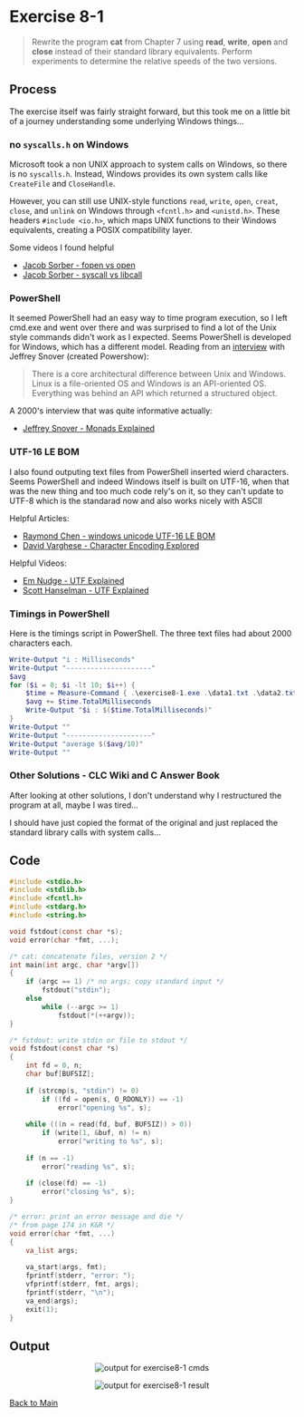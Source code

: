 # Exercise 8-1

> Rewrite the program **cat** from Chapter 7 using **read**, **write**, **open** and **close** instead of their standard library equivalents.
> Perform experiments to determine the relative speeds of the two versions.

## Process
The exercise itself was fairly straight forward, but this took me on a little bit of a journey understanding some underlying Windows things...

### no `syscalls.h` on Windows
Microsoft took a non UNIX approach to system calls on Windows, so there is no `syscalls.h`. 
Instead, Windows provides its own system calls like `CreateFile` and `CloseHandle`.

However, you can still use UNIX-style functions  `read`, `write`, `open`, `creat`, 
`close`, and `unlink` on Windows through `<fcntl.h>` and `<unistd.h>`. 
These headers `#include <io.h>`, which maps UNIX functions to their Windows equivalents, creating a POSIX compatibility layer.

Some videos I found helpful
- [Jacob Sorber - fopen vs open](https://www.youtube.com/watch?v=BQJBe4IbsvQ)
- [Jacob Sorber - syscall vs libcall](https://www.youtube.com/watch?v=2AmP7Pse4U0)

### PowerShell
It seemed PowerShell had an easy way to time program execution, so I left cmd.exe and went over there and was surprised to find 
a lot of the Unix style commands didn't work as I expected. Seems PowerShell is developed for Windows, which has a different model. 
Reading from an [interview](https://evrone.com/blog/jeffrey-snover-interview) with Jeffrey Snover (created Powershow):

> There is a core architectural difference between Unix and Windows.
> Linux is a file-oriented OS and Windows is an API-oriented OS.
> Everything was behind an API which returned a structured object.

A 2000's interview that was quite informative actually:
- [Jeffrey Snover - Monads Explained](https://www.youtube.com/watch?v=d0joo5iHCxs)

### UTF-16 LE BOM
I also found outputing text files from PowerShell inserted wierd characters. 
Seems PowerShell and indeed Windows itself is built on UTF-16, when that was the new thing and too much code rely's on it, 
so they can't update to UTF-8 which is the standarad now and also works nicely with ASCII

Helpful Articles:
- [Raymond Chen - windows unicode UTF-16 LE BOM](https://devblogs.microsoft.com/oldnewthing/20190830-00/?p=102823)
- [David Varghese - Character Encoding Explored](https://blog.davidvarghese.net/posts/character-encoding-part-2/)

Helpful Videos:
- [Em Nudge - UTF Explained](https://www.youtube.com/watch?v=uTJoJtNYcaQ)
- [Scott Hanselman - UTF Explained](https://www.youtube.com/watch?v=jeIBNn5Y5fI)

### Timings in PowerShell
Here is the timings script in PowerShell. 
The three text files had about 2000 characters each.
```powershell
Write-Output "i : Milliseconds"
Write-Output "---------------------"
$avg
for ($i = 0; $i -lt 10; $i++) {
    $time = Measure-Command { .\exercise8-1.exe .\data1.txt .\data2.txt .\data3.txt }
    $avg += $time.TotalMilliseconds
    Write-Output "$i : $($time.TotalMilliseconds)"
}
Write-Output ""
Write-Output "---------------------"
Write-Output "average $($avg/10)"
Write-Output ""
```

### Other Solutions - CLC Wiki and C Answer Book
After looking at other solutions, I don't understand why I restructured the program at all, maybe I was tired...

I should have just copied the format of the original and just replaced the standard library calls with system calls...

## Code
```c
#include <stdio.h>
#include <stdlib.h>
#include <fcntl.h>
#include <stdarg.h>
#include <string.h>

void fstdout(const char *s);
void error(char *fmt, ...);

/* cat: concatenate files, version 2 */
int main(int argc, char *argv[])
{
    if (argc == 1) /* no args; copy standard input */
        fstdout("stdin");
    else 
        while (--argc >= 1)
            fstdout(*(++argv));
}

/* fstdout: write stdin or file to stdout */
void fstdout(const char *s)
{
    int fd = 0, n;
    char buf[BUFSIZ];
    
    if (strcmp(s, "stdin") != 0)
        if ((fd = open(s, O_RDONLY)) == -1)
            error("opening %s", s);
    
    while (((n = read(fd, buf, BUFSIZ)) > 0))
        if (write(1, &buf, n) != n) 
            error("writing to %s", s);
    
    if (n == -1) 
        error("reading %s", s);
    
    if (close(fd) == -1) 
        error("closing %s", s);
}

/* error: print an error message and die */
/* from page 174 in K&R */
void error(char *fmt, ...)
{
    va_list args;
    
    va_start(args, fmt);
    fprintf(stderr, "error: ");
    vfprintf(stderr, fmt, args);
    fprintf(stderr, "\n");
    va_end(args);
    exit(1);
}
```

## Output
<p align="center">
  <image src="../assets/exercise8-1_cmds.jpg" alt="output for exercise8-1 cmds" />
</p>

<p align="center">
  <image src="../assets/exercise8-1_result.jpg" alt="output for exercise8-1 result" />
</p>

[Back to Main](../readme.md)
